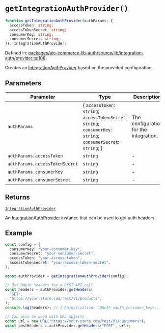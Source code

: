 # `getIntegrationAuthProvider()`

```ts
function getIntegrationAuthProvider(authParams: {
  accessToken: string;
  accessTokenSecret: string;
  consumerKey: string;
  consumerSecret: string;
}): IntegrationAuthProvider;
```

Defined in: [packages/aio-commerce-lib-auth/source/lib/integration-auth/provider.ts:108](https://github.com/adobe/aio-commerce-sdk/blob/b828858b2e024cee9599e664761b0da5b22f0cd1/packages/aio-commerce-lib-auth/source/lib/integration-auth/provider.ts#L108)

Creates an [IntegrationAuthProvider](../interfaces/IntegrationAuthProvider.md) based on the provided configuration.

## Parameters

| Parameter                      | Type                                                                                                               | Description                            |
| ------------------------------ | ------------------------------------------------------------------------------------------------------------------ | -------------------------------------- |
| `authParams`                   | \{ `accessToken`: `string`; `accessTokenSecret`: `string`; `consumerKey`: `string`; `consumerSecret`: `string`; \} | The configuration for the integration. |
| `authParams.accessToken`       | `string`                                                                                                           | -                                      |
| `authParams.accessTokenSecret` | `string`                                                                                                           | -                                      |
| `authParams.consumerKey`       | `string`                                                                                                           | -                                      |
| `authParams.consumerSecret`    | `string`                                                                                                           | -                                      |

## Returns

[`IntegrationAuthProvider`](../interfaces/IntegrationAuthProvider.md)

An [IntegrationAuthProvider](../interfaces/IntegrationAuthProvider.md) instance that can be used to get auth headers.

## Example

```typescript
const config = {
  consumerKey: "your-consumer-key",
  consumerSecret: "your-consumer-secret",
  accessToken: "your-access-token",
  accessTokenSecret: "your-access-token-secret",
};

const authProvider = getIntegrationAuthProvider(config);

// Get OAuth headers for a REST API call
const headers = authProvider.getHeaders(
  "GET",
  "https://your-store.com/rest/V1/products",
);
console.log(headers); // { Authorization: "OAuth oauth_consumer_key=..., oauth_signature=..." }

// Can also be used with URL objects
const url = new URL("https://your-store.com/rest/V1/customers");
const postHeaders = authProvider.getHeaders("POST", url);
```
